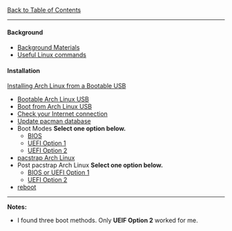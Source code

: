 [Back to Table of Contents](README.md)
***

#### Background
* [Background Materials](docs/background-materials.md)
* [Useful Linux commands](docs/useful-linux-commands.md)

#### Installation
[Installing Arch Linux from a Bootable USB](../00-install-arch-linux.md)
* [Bootable Arch Linux USB](docs/bootable-usb.md)
* [Boot from Arch Linux USB](docs/boot-from-usb.md)
* [Check your Internet connection](docs/check-your-internet-connection.md)
* [Update pacman database](docs/pacman-update.md)
* Boot Modes
  __Select one option below.__
  * [BIOS](docs/boot-arch-linux-from-bios.md)
  * [UEFI Option 1](docs/boot-arch-linux-from-uefi-option-01.md)
  * [UEFI Option 2](docs/boot-arch-linux-from-uefi-option-02.md)
* [pacstrap Arch Linux](docs/packstrap-arch-linux.md)
* Post pacstrap Arch Linux
  __Select one option below.__
  * [BIOS or UEFI Option 1](docs/post-packstrap-01.md)
  * [UEFI Option 2](docs/post-packstrap-02.md)
* [reboot](docs/first-reboot.md)

---
__Notes:__
* I found three boot methods.  Only __UEIF Option 2__ worked for me.

